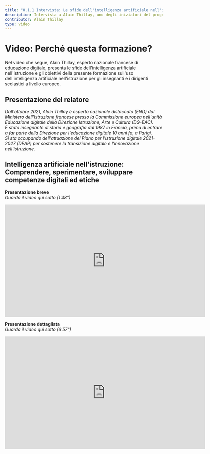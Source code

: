 ```yaml
---
title: "0.1.1 Intervista: Le sfide dell'intelligenza artificiale nell'istruzione"
description: Intervista a Alain Thillay, uno degli iniziatori del progetto.
contributor: Alain Thillay
type: video
---
```


# Video: Perché questa formazione?
Nel video che segue, Alain Thillay, esperto nazionale francese di educazione digitale, presenta le sfide dell'intelligenza artificiale nell'istruzione e gli obiettivi della presente formazione sull'uso dell'intelligenza artificiale nell'istruzione per gli insegnanti e i dirigenti scolastici a livello europeo.

## Presentazione del relatore
*Dall'ottobre 2021, Alain Thillay è esperto nazionale distaccato (END) dal Ministero dell'Istruzione francese presso la Commissione europea nell'unità Educazione digitale della Direzione Istruzione, Arte e Cultura (DG-EAC).*  
*È stato insegnante di storia e geografia dal 1987 in Francia, prima di entrare a far parte della Direzione per l'educazione digitale 10 anni fa, a Parigi.*  
*Si sta occupando dell'attuazione del Piano per l'istruzione digitale 2021-2027 (DEAP) per sostenere la transizione digitale e l'innovazione nell'istruzione.*

## Intelligenza artificiale nell'istruzione: Comprendere, sperimentare, sviluppare competenze digitali ed etiche
**Presentazione breve**  
_Guarda il video qui sotto (1'48")_

<center><iframe width="640" height="360" src="https://www.youtube.com/embed/ybYPaPxRcBo?rel=0&showinfo=0&cc_load_policy=1&hl=en&modestbranding=1" frameborder="0" allowfullscreen></iframe></center>

**Presentazione dettagliata**  
_Guarda il video qui sotto (6'57")_


<center><iframe width="640" height="360" src="https://www.youtube.com/embed/NR5mUQJKx8k?rel=0&showinfo=0&cc_load_policy=1&hl=en&modestbranding=1" frameborder="0" allowfullscreen></iframe></center>
